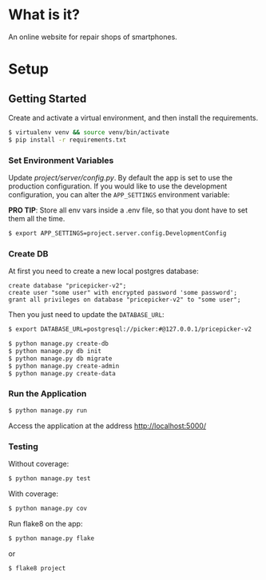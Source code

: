 # What is it?
An online website for repair shops of smartphones.

# Setup
## Getting Started

Create and activate a virtual environment, and then install the requirements.

```sh
$ virtualenv venv && source venv/bin/activate
$ pip install -r requirements.txt
```

### Set Environment Variables

Update *project/server/config.py*.
By default the app is set to use the production configuration. If you would like to use the development configuration, you can alter the `APP_SETTINGS` environment variable:

**PRO TIP**: Store all env vars inside a .env file, so that you dont have to set them all the time.
```sh
$ export APP_SETTINGS=project.server.config.DevelopmentConfig
```

### Create DB
At first you need to create a new local postgres database:
```postgresql
create database "pricepicker-v2";
create user "some user" with encrypted password 'some password';
grant all privileges on database "pricepicker-v2" to "some user";
```

Then you just need to update the `DATABASE_URL`:
```sh
$ export DATABASE_URL=postgresql://picker:#@127.0.0.1/pricepicker-v2
```

```sh
$ python manage.py create-db
$ python manage.py db init
$ python manage.py db migrate
$ python manage.py create-admin
$ python manage.py create-data
```

### Run the Application

```sh
$ python manage.py run
```

Access the application at the address [http://localhost:5000/](http://localhost:5000/)

### Testing

Without coverage:

```sh
$ python manage.py test
```

With coverage:

```sh
$ python manage.py cov
```

Run flake8 on the app:

```sh
$ python manage.py flake
```

or

```sh
$ flake8 project
```
